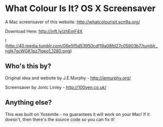 # What Colour Is It? OS X Screensaver

A Mac screensaver of this website: http://whatcolourisit.scn9a.org/

Download Here: http://inft.ly/zhEmF4X

!(http://40.media.tumblr.com/06e5f5d53950cdf19a08fd27c05903b7/tumblr_nglk7gcWGK1qz7lqeo1_1280.png)

## Who's this by?

Original idea and website by J.E.Murphy - http://jemurphy.org/

Screensaver by Jonic Linley - http://100yen.co.uk/

## Anything else?

This was built on Yosemite - no guarantees it will work on your Mac! If it doesn't, then there's the source code so you can fix it!
